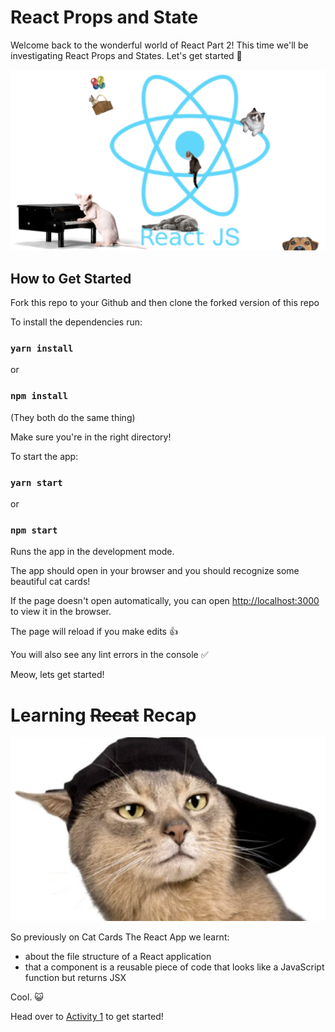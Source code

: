 # React Props and State

Welcome back to the wonderful world of React Part 2! This time we'll be investigating React Props and States. Let's get started 🙌

![React Atom](./public/catom-dog.png)

## How to Get Started

Fork this repo to your Github and then clone the forked version of this repo

To install the dependencies run:

### `yarn install`

or

### `npm install`

(They both do the same thing)

Make sure you're in the right directory!

To start the app:

### `yarn start`

or

### `npm start`

Runs the app in the development mode.

The app should open in your browser and you should recognize some beautiful cat cards!

If the page doesn't open automatically, you can open [http://localhost:3000](http://localhost:3000) to view it in the browser.

The page will reload if you make edits 👍

You will also see any lint errors in the console ✅

Meow, lets get started! 

# Learning ~~Recat~~ Recap

![Recap](./public/recat.png )

So previously on Cat Cards The React App we learnt:

- about the file structure of a React application
- that a component is a reusable piece of code that looks like a JavaScript function but returns JSX

Cool. 😺

Head over to [Activity 1](./activities/activity-1.md) to get started!